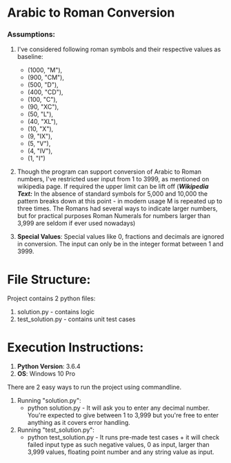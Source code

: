 # Arabic to Roman Conversion

### Assumptions:

1. I've considered following roman symbols and their respective values as baseline:

    * (1000, "M"),
    * (900,  "CM"),
    * (500,  "D"),
    * (400,  "CD"),
    * (100,  "C"),
    * (90,   "XC"),
    * (50,   "L"),
    * (40,   "XL"),
    * (10,   "X"),
    * (9,    "IX"),
    * (5,    "V"),
    * (4,    "IV"),
    * (1,    "I")

2. Though the program can support conversion of Arabic to Roman numbers, I've restricted user input from 1 to 3999, as mentioned on wikipedia page. If required the upper limit can be lift off (***Wikipedia Text:*** In the absence of standard symbols for 5,000 and 10,000 the pattern breaks down at this point - in modern usage M is repeated up to three times. The Romans had several ways to indicate larger numbers, but for practical purposes Roman Numerals for numbers larger than 3,999 are seldom if ever used nowadays)

3. **Special Values**: Special values like 0, fractions and decimals are ignored in conversion. The input can only be in the integer format between 1 and 3999. 


# File Structure:

Project contains 2 python files:
1. solution.py - contains logic
2. test_solution.py - contains unit test cases

# Execution Instructions:

1. **Python Version**: 3.6.4
2. **OS**: Windows 10 Pro

There are 2 easy ways to run the project using commandline.
1. Running "solution.py":
    * python solution.py - 
      It will ask you to enter any decimal number. You're expected to give between 1 to 3,999 but you're free to enter anything as it covers error handling.
2. Running "test_solution.py":
   * python test_solution.py - 
        It runs pre-made test cases + it will check failed input type as such negative values, 0 as input, larger than 3,999 values, floating point number and any string value as input.




